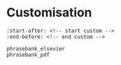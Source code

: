 # Customisation

```{include} ../../README.md
:start-after: <!-- start custom -->
:end-before: <!-- end custom -->
```

```{toctree}
phrasebank_elsevier
phrasebank_pdf
```
